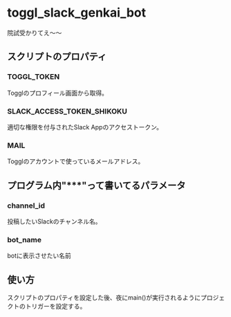 # toggl_slack_genkai_bot
院試受かりてえ〜〜
## スクリプトのプロパティ
### TOGGL_TOKEN
Togglのプロフィール画面から取得。
### SLACK_ACCESS_TOKEN_SHIKOKU
適切な権限を付与されたSlack Appのアクセストークン。
### MAIL
Togglのアカウントで使っているメールアドレス。

## プログラム内"***"って書いてるパラメータ
### channel_id
投稿したいSlackのチャンネル名。
### bot_name
botに表示させたい名前
## 使い方
スクリプトのプロパティを設定した後、夜にmain()が実行されるようにプロジェクトのトリガーを設定する。

